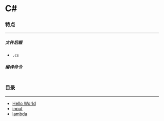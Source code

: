 C#
===

### 特点
---
##### 文件后缀
* `.cs`

##### 编译命令
```

```

### 目录
---
* [Hello World](https://github.com/PFei-He/Language-Study-Note/tree/master/C%23/Hello%20World)
* [input](https://github.com/PFei-He/Language-Study-Note/tree/master/C%23/input)
* [lambda](https://github.com/PFei-He/Language-Study-Note/tree/master/C%23/lambda%20-%20delegate)

